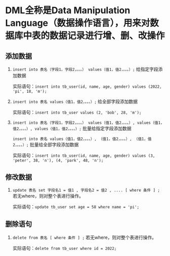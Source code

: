 # DML全称是Data Manipulation Language（数据操作语言），用来对数据库中表的数据记录进行增、删、改操作

## 添加数据

1. `insert into 表名（字段1，字段2，。。。） values（值1，值2，。。。）;` 给指定字段添加数据

   实际语句：`insert into tb_user(id, name, age, gender) values (2022, 'pi', 18, 'm');`

2. `insert into 表名 values（值1，值2，。。。）;` 给全部字段添加数据

   实际语句：`insert into tb_user values (2, 'bob', 28, 'm');`

3. `insert into 表名（字段1，字段2，。。。） values（值1，值2，。。。）, values（值1，值2，。。。）, values（值1，值2，。。。）;` 批量给指定字段添加数据

   `insert into 表名 values（值1，值2，。。。）, （值1，值2，。。。）, （值1，值2，。。。）;` 批量给全部字段添加数据

   实际语句：`insert into tb_user(id, name, age, gender) values (3, 'peter', 38, 'n'), (4, 'park', 48, 'n');`

## 修改数据

1. `update 表名 set 字段名1 = 值1 , 字段名2 = 值2 , .... [ where 条件 ] ;` 若无where，则对整个表进行操作。

   实际语句：`update tb_user set age = 58 where name = 'pi';`

## 删除语句

1. `delete from 表名 [ where 条件 ] ;` 若无where，则对整个表进行操作。

   实际语句：`delete from tb_user where id = 2022;`

   